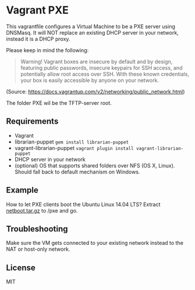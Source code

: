 Vagrant PXE
===========

This vagrantfile configures a Virtual Machine to be a PXE server using DNSMasq.
It will NOT replace an existing DHCP server in your network, instead it is a DHCP proxy.

Please keep in mind the following:
> Warning! Vagrant boxes are insecure by default and by design, featuring public passwords, insecure keypairs for SSH access, and potentially allow root access over SSH. With these known credentials, your box is easily accessible by anyone on your network.

(Source: https://docs.vagrantup.com/v2/networking/public_network.html)

The folder PXE wil be the TFTP-server root.

Requirements
------------

- Vagrant
- librarian-puppet `gem install librarian-puppet`
- vagrant-librarian-puppet `vagrant plugin install vagrant-librarian-puppet`
- DHCP server in your network
- (optional) OS that supports shared folders over NFS (OS X, Linux). Should fall back to default mechanism on Windows.

Example
-------
How to let PXE clients boot the Ubuntu Linux 14.04 LTS?
Extract [netboot.tar.gz](http://archive.ubuntu.com/ubuntu/dists/trusty-updates/main/installer-amd64/current/images/netboot/) to /pxe and go.

Troubleshooting
---------------
Make sure the VM gets connected to your existing network instead to the NAT or host-only network.

License
-------
MIT

